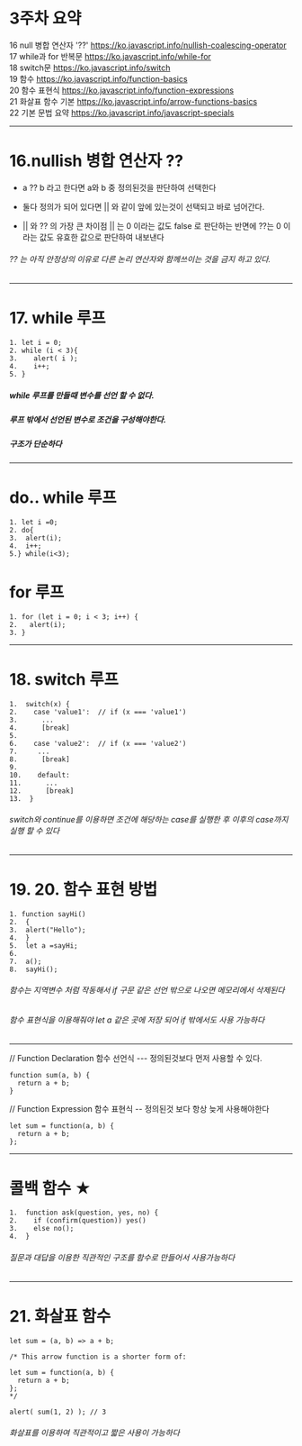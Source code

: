 # 3주차 요약
16	null 병합 연산자 '??'				https://ko.javascript.info/nullish-coalescing-operator			
17	while과 for 반복문				https://ko.javascript.info/while-for			
18	switch문				https://ko.javascript.info/switch			
19	함수				https://ko.javascript.info/function-basics			
20	함수 표현식				https://ko.javascript.info/function-expressions			
21	화살표 함수 기본				https://ko.javascript.info/arrow-functions-basics			
22	기본 문법 요약				https://ko.javascript.info/javascript-specials			

---
# 16.nullish 병합 연산자 ??

- a ?? b 라고 한다면 a와 b 중 정의된것을 판단하여 선택한다 

- 둘다 정의가 되어 있다면 || 와 같이 앞에 있는것이 선택되고 바로 넘어간다.

- || 와 ?? 의 가장 큰 차이점
|| 는 0 이라는 값도 false 로 판단하는 반면에 
??는 0 이라는 값도 유효한 값으로 판단하여 내보낸다

###### ?? 는 아직 안정상의 이유로 다른 논리 연산자와 함께쓰이는 것을 금지 하고 있다.

---
# 17. while 루프
```
1. let i = 0;
2. while (i < 3){
3.    alert( i );
4.    i++;
5. }
```

##### while 루프를 만들때 변수를 선언 할 수 없다.
##### 루프 밖에서 선언된 변수로 조건을 구성해야한다.
##### 구조가 단순하다 
---
# do.. while 루프

```
1. let i =0;
2. do{
3.  alert(i);
4.  i++;
5.} while(i<3);
```

# for 루프

```
1. for (let i = 0; i < 3; i++) { 
2.   alert(i);
3. }
```
---

# 18. switch 루프

```
1.  switch(x) {
2.    case 'value1':  // if (x === 'value1')
3.      ...
4.      [break]
5.
6.    case 'value2':  // if (x === 'value2')
7.     ...
8.      [break]
9.
10.    default:
11.      ...
12.      [break]
13.  }
```
###### switch와 continue를 이용하면 조건에 해당하는 case를 실행한 후 이후의 case까지 실행 할 수 있다

---
# 19. 20. 함수 표현 방법

```
1. function sayHi() 
2.  {
3.	alert("Hello"); 
4.  }
5.  let a =sayHi;
6. 
7.  a();
8.  sayHi();
```
###### 함수는 지역변수 처럼 작동해서 if 구문 같은 선언 밖으로 나오면 메모리에서 삭제된다 
###### 함수 표현식을 이용해줘야 let a 같은 곳에 저장 되어 if 밖에서도 사용 가능하다 

---

// Function Declaration 함수 선언식 --- 정의된것보다 먼저 사용할 수 있다.
```
function sum(a, b) {
  return a + b;
}
```

// Function Expression 함수 표현식 -- 정의된것 보다 항상 늦게 사용해야한다
```
let sum = function(a, b) {
  return a + b;
};
```
---
# 콜백 함수 ★
```
1.  function ask(question, yes, no) {
2.    if (confirm(question)) yes()
3.    else no();
4.  }
```
###### 질문과 대답을 이용한 직관적인 구조를 함수로 만들어서 사용가능하다

---
# 21. 화살표 함수
```
let sum = (a, b) => a + b;

/* This arrow function is a shorter form of:

let sum = function(a, b) {
  return a + b;
};
*/

alert( sum(1, 2) ); // 3
```

###### 화살표를 이용하여 직관적이고 짧은 사용이 가능하다

